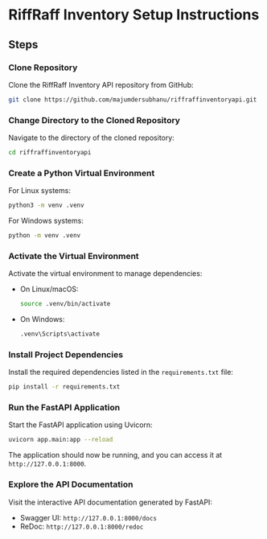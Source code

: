 # RiffRaff Inventory Setup Instructions

## Steps

### Clone Repository
Clone the RiffRaff Inventory API repository from GitHub:
```zsh
git clone https://github.com/majumdersubhanu/riffraffinventoryapi.git
```

### Change Directory to the Cloned Repository
Navigate to the directory of the cloned repository:
```zsh
cd riffraffinventoryapi
```

### Create a Python Virtual Environment
For Linux systems:
```zsh
python3 -m venv .venv
```
For Windows systems:
```zsh
python -m venv .venv
```

### Activate the Virtual Environment
Activate the virtual environment to manage dependencies:
- On Linux/macOS:
  ```zsh
  source .venv/bin/activate
  ```
- On Windows:
  ```zsh
  .venv\Scripts\activate
  ```

### Install Project Dependencies
Install the required dependencies listed in the `requirements.txt` file:
```zsh
pip install -r requirements.txt
```

### Run the FastAPI Application
Start the FastAPI application using Uvicorn:
```zsh
uvicorn app.main:app --reload
```
The application should now be running, and you can access it at `http://127.0.0.1:8000`.

### Explore the API Documentation
Visit the interactive API documentation generated by FastAPI:
- Swagger UI: `http://127.0.0.1:8000/docs`
- ReDoc: `http://127.0.0.1:8000/redoc`
